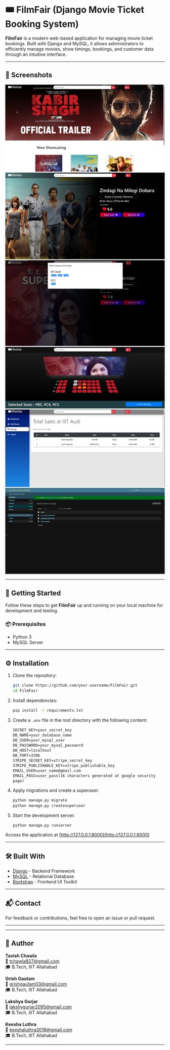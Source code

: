 # 🎟️ FilmFair (Django Movie Ticket Booking System)

**FilmFair** is a modern web-based application for managing movie ticket bookings. Built with Django and MySQL, it allows administrators to efficiently manage movies, show timings, bookings, and customer data through an intuitive interface.

---

## 📸 Screenshots

![Screenshot](screenshots/1.png)
![Screenshot](screenshots/2.png)
![Screenshot](screenshots/3.png)
![Screenshot](screenshots/4.png)
![Screenshot](screenshots/5.png)
![Screenshot](screenshots/6.png)

---

## 🚀 Getting Started

Follow these steps to get **FilmFair** up and running on your local machine for development and testing.

### 📦 Prerequisites

- Python 3
- MySQL Server

---

## ⚙️ Installation

1. Clone the repository:

   ```bash
   git clone https://github.com/your-username/FilmFair.git
   cd FilmFair
   ```

2. Install dependencies:

   ```bash
   pip install -r requirements.txt
   ```

3. Create a `.env` file in the root directory with the following content:

   ```env
   SECRET_KEY=your_secret_key
   DB_NAME=your_database_name
   DB_USER=your_mysql_user
   DB_PASSWORD=your_mysql_password
   DB_HOST=localhost
   DB_PORT=3306
   STRIPE_SECRET_KEY=stripe_secret_key
   STRIPE_PUBLISHABLE_KEY=stripe_publishable_key
   EMAIL_USER=user_name@gmail.com
   EMAIL_PASS=user_pass(16 characters generated at google security page)
   ```

4. Apply migrations and create a superuser:

   ```bash
   python manage.py migrate
   python manage.py createsuperuser
   ```

5. Start the development server:
   ```bash
   python manage.py runserver
   ```

Access the application at [http://127.0.0.1:8000](http://127.0.0.1:8000)

---

## 🛠️ Built With

- [Django](https://www.djangoproject.com/) - Backend Framework
- [MySQL](https://www.mysql.com/) - Relational Database
- [Bootstrap](https://getbootstrap.com/) - Frontend UI Toolkit

---

## 📬 Contact

For feedback or contributions, feel free to open an issue or pull request.

---

---

## 👤 Author

**Tavish Chawla**  
📧 [tchawla827@gmail.com](mailto:tchawla827@gmail.com)  
🎓 B.Tech, IIIT Allahabad

**Grish Gautam**  
📧 [grishgautam03@gmail.com](mailto:grishgautam03@gmail.com)  
🎓 B.Tech, IIIT Allahabad

**Lakshya Gurjar**  
📧 [lakshygurjar2095@gmail.com](mailto:lakshygurjar2095@gmail.com)  
🎓 B.Tech, IIIT Allahabad

**Keesha Luthra**  
📧 [keeshaluthra3018@gmail.com](mailto:keeshaluthra3018@gmail.com)  
🎓 B.Tech, IIIT Allahabad

---

